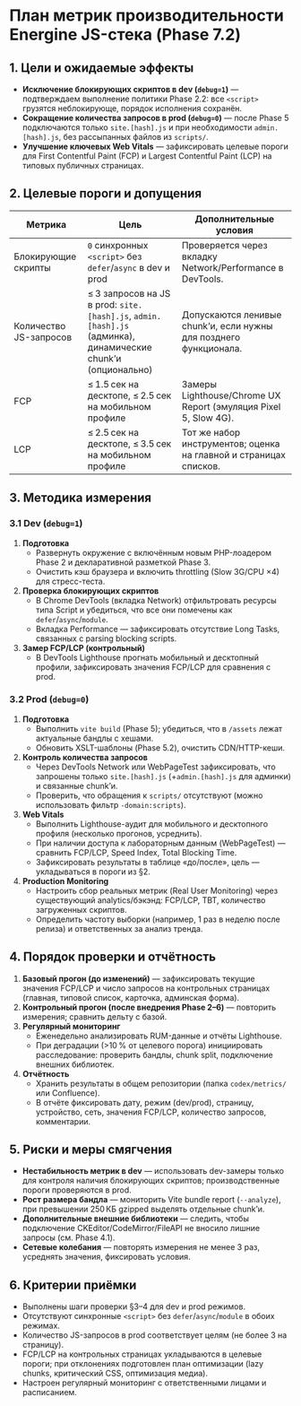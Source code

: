 # План метрик производительности Energine JS-стека (Phase 7.2)

## 1. Цели и ожидаемые эффекты

- **Исключение блокирующих скриптов в dev (`debug=1`)** — подтверждаем выполнение политики Phase 2.2: все `<script>` грузятся неблокирующе, порядок исполнения сохранён.
- **Сокращение количества запросов в prod (`debug=0`)** — после Phase 5 подключаются только `site.[hash].js` и при необходимости `admin.[hash].js`, без рассыпанных файлов из `scripts/`.
- **Улучшение ключевых Web Vitals** — зафиксировать целевые пороги для First Contentful Paint (FCP) и Largest Contentful Paint (LCP) на типовых публичных страницах.

## 2. Целевые пороги и допущения

| Метрика | Цель | Дополнительные условия |
| --- | --- | --- |
| Блокирующие скрипты | `0` синхронных `<script>` без `defer`/`async` в dev и prod | Проверяется через вкладку Network/Performance в DevTools.
| Количество JS-запросов | ≤ 3 запросов на JS в prod: `site.[hash].js`, `admin.[hash].js` (админка), динамические chunk’и (опционально) | Допускаются ленивые chunk’и, если нужны для позднего функционала.
| FCP | ≤ 1.5 сек на десктопе, ≤ 2.5 сек на мобильном профиле | Замеры Lighthouse/Chrome UX Report (эмуляция Pixel 5, Slow 4G). 
| LCP | ≤ 2.5 сек на десктопе, ≤ 3.5 сек на мобильном профиле | Тот же набор инструментов; оценка на главной и страницах списков.

## 3. Методика измерения

### 3.1 Dev (`debug=1`)

1. **Подготовка**
   - Развернуть окружение с включённым новым PHP-лоадером Phase 2 и декларативной разметкой Phase 3.
   - Очистить кэш браузера и включить throttling (Slow 3G/CPU ×4) для стресс-теста.
2. **Проверка блокирующих скриптов**
   - В Chrome DevTools (вкладка Network) отфильтровать ресурсы типа Script и убедиться, что все они помечены как `defer`/`async`/`module`.
   - Вкладка Performance — зафиксировать отсутствие Long Tasks, связанных с parsing blocking scripts.
3. **Замер FCP/LCP (контрольный)**
   - В DevTools Lighthouse прогнать мобильный и десктопный профили, зафиксировать значения FCP/LCP для сравнения с prod.

### 3.2 Prod (`debug=0`)

1. **Подготовка**
   - Выполнить `vite build` (Phase 5); убедиться, что в `/assets` лежат актуальные бандлы с хешами.
   - Обновить XSLT-шаблоны (Phase 5.2), очистить CDN/HTTP-кеши.
2. **Контроль количества запросов**
   - Через DevTools Network или WebPageTest зафиксировать, что запрошены только `site.[hash].js` (+`admin.[hash].js` для админки) и связанные chunk’и.
   - Проверить, что обращения к `scripts/` отсутствуют (можно использовать фильтр `-domain:scripts`).
3. **Web Vitals**
   - Выполнить Lighthouse-аудит для мобильного и десктопного профиля (несколько прогонов, усреднить).
   - При наличии доступа к лабораторным данным (WebPageTest) — сравнить FCP/LCP, Speed Index, Total Blocking Time.
   - Зафиксировать результаты в таблице «до/после», цель — укладываться в пороги из §2.
4. **Production Monitoring**
   - Настроить сбор реальных метрик (Real User Monitoring) через существующий analytics/бэкэнд: FCP/LCP, TBT, количество загруженных скриптов.
   - Определить частоту выборки (например, 1 раз в неделю после релиза) и ответственных за анализ тренда.

## 4. Порядок проверки и отчётность

1. **Базовый прогон (до изменений)** — зафиксировать текущие значения FCP/LCP и число запросов на контрольных страницах (главная, типовой список, карточка, админская форма).
2. **Контрольный прогон (после внедрения Phase 2–6)** — повторить измерения; сравнить дельту с базой.
3. **Регулярный мониторинг**
   - Еженедельно анализировать RUM-данные и отчёты Lighthouse.
   - При деградации (>10 % от целевого порога) инициировать расследование: проверить бандлы, chunk split, подключение внешних библиотек.
4. **Отчётность**
   - Хранить результаты в общем репозитории (папка `codex/metrics/` или Confluence).
   - В отчёте фиксировать дату, режим (dev/prod), страницу, устройство, сеть, значения FCP/LCP, количество запросов, комментарии.

## 5. Риски и меры смягчения

- **Нестабильность метрик в dev** — использовать dev-замеры только для контроля наличия блокирующих скриптов; производственные пороги проверяются в prod.
- **Рост размера бандла** — мониторить Vite bundle report (`--analyze`), при превышении 250 КБ gzipped выделять отдельные chunk’и.
- **Дополнительные внешние библиотеки** — следить, чтобы подключение CKEditor/CodeMirror/FileAPI не вносило лишние запросы (см. Phase 4.1).
- **Сетевые колебания** — повторять измерения не менее 3 раз, усреднять значения, фиксировать условия.

## 6. Критерии приёмки

- Выполнены шаги проверки §3–4 для dev и prod режимов.
- Отсутствуют синхронные `<script>` без `defer`/`async`/`module` в обоих режимах.
- Количество JS-запросов в prod соответствует целям (не более 3 на страницу).
- FCP/LCP на контрольных страницах укладываются в целевые пороги; при отклонениях подготовлен план оптимизации (lazy chunks, критический CSS, оптимизация медиа).
- Настроен регулярный мониторинг с ответственными лицами и расписанием.
